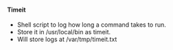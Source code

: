 #### Timeit

* Shell script to log how long a command takes to run.
* Store it in /usr/local/bin as timeit.
* Will store logs at /var/tmp/timeit.txt
